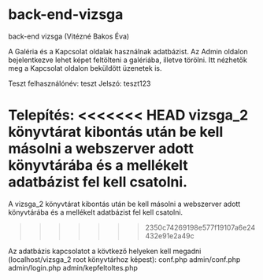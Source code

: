 # back-end-vizsga
back-end vizsga (Vitézné Bakos Éva)

A Galéria és a Kapcsolat oldalak használnak adatbázist.
Az Admin oldalon bejelentkezve lehet képet feltölteni a galériába, illetve törölni.
Itt nézhetők meg a Kapcsolat oldalon beküldött üzenetek is.

Teszt felhasználónév: teszt
Jelszó: teszt123

Telepítés:
<<<<<<< HEAD
vizsga_2 könyvtárat kibontás után be kell másolni a webszerver adott könyvtárába és a mellékelt adatbázist fel kell csatolni.
=======
A vizsga_2 könyvtárat kibontás után be kell másolni a webszerver adott könyvtárába és a mellékelt adatbázist fel kell csatolni.
>>>>>>> 2350c74269198e577f19107a6e24432e91e2a49c

Az adatbázis kapcsolatot a kövtkező helyeken kell megadni (localhost/vizsga_2 root könyvtárhoz képest):
conf.php
admin/conf.php
admin/login.php
admin/kepfeltoltes.php

